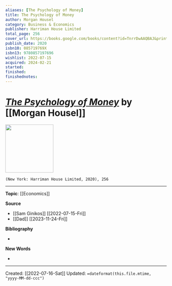 ```yaml
---
aliases: [The Psychology of Money]
title: The Psychology of Money
author: Morgan Housel
category: Business & Economics
publisher: Harriman House Limited
total_page: 256
cover_url: https://books.google.com/books/content?id=TnrrDwAAQBAJ&printsec=frontcover&img=1&zoom=1&edge=curl&source=gbs_api
publish_date: 2020
isbn10: 085719769X
isbn13: 9780857197696
wishlist: 2022-07-15
acquired: 2024-02-21
started: 
finished: 
finishednotes:
---
```

# *[The Psychology of Money]()* by [[Morgan Housel]]

<img src="https://books.google.com/books/content?id=TnrrDwAAQBAJ&printsec=frontcover&img=1&zoom=1&edge=curl&source=gbs_api" width=150>

`(New York: Harriman House Limited, 2020), 256`


--- 
**Topic**: [[Economics]]

**Source**
- [[Sam Ginikos]] [[2022-07-15-Fri]]
- [[Dad]] [[2023-11-24-Fri]]


**Bibliography**

- 

**New Words**

- 

---
Created: [[2022-07-16-Sat]]
Updated: `=dateformat(this.file.mtime, "yyyy-MM-dd-ccc")`
